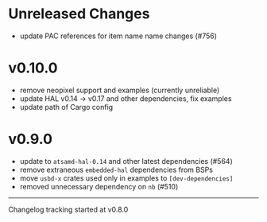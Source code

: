 # Unreleased Changes

- update PAC references for item name name changes (#756)

# v0.10.0

- remove neopixel support and examples (currently unreliable)
- update HAL v0.14 -> v0.17 and other dependencies, fix examples
- update path of Cargo config

# v0.9.0

- update to `atsamd-hal-0.14` and other latest dependencies (#564)
- remove extraneous `embedded-hal` dependencies from BSPs
- move `usbd-x` crates used only in examples to `[dev-dependencies]`
- removed unnecessary dependency on `nb` (#510)

---

Changelog tracking started at v0.8.0
